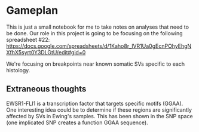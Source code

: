 # Gameplan

This is just a small notebook for me to take notes on analyses that need to be done. Our role in this project is going to be focusing on the following spreadsheet #22: https://docs.google.com/spreadsheets/d/1Kaho8r_lVR1Ua0gEcnPOhyEhgNXfhX5syrt0Y3DLGtU/edit#gid=0

We're focusing on breakpoints near known somatic SVs specific to each histology.

## Extraneous thoughts

EWSR1-FLI1 is a transcription factor that targets specific motifs (GGAA). One interesting idea could be to determine if these regions are significantly affected by SVs in Ewing's samples. This has been shown in the SNP space (one implicated SNP creates a function GGAA sequence).

